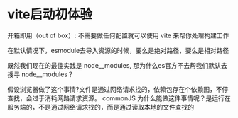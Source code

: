 # vite启动初体验

开箱即用（out of box）: 不需要做任何配置就可以使用 vite 来帮你处理构建工作

在默认情况下，esmodule去导入资源的时候，要么是绝对路径，要么是相对路径

既然我们现在的最佳实践是 node__modules, 那为什么es官方不去帮我们默认去搜寻 node__modules？

假设浏览器做了这个事情?文件是通过网络请求找的，依赖包存在个依赖图，不停查找，会过于消耗网路请求资源。
commonJS 为什么能做这件事情呢？是运行在服务端的，不是通过网络请求找的，而是通过读取本地的文件查找的


